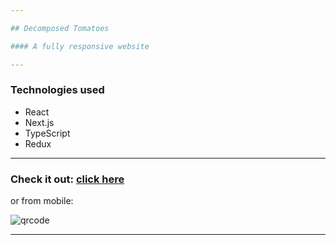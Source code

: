 ```yaml
---

## Decomposed Tomatoes

#### A fully responsive website

---
```


### Technologies used

+ React
+ Next.js
+ TypeScript
+ Redux

---

### Check it out: [click here](https://decomposed-tomatoes.vercel.app/)

or from mobile:

![qrcode](https://images2.imgbox.com/5f/fc/vKHYAfbQ_o.png)

---
